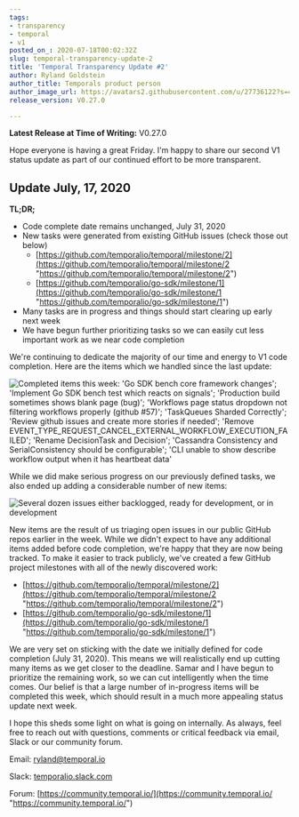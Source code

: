 ```yaml
---
tags:
- transparency
- temporal
- v1
posted_on_: 2020-07-18T00:02:32Z
slug: temporal-transparency-update-2
title: 'Temporal Transparency Update #2'
author: Ryland Goldstein
author_title: Temporals product person
author_image_url: https://avatars2.githubusercontent.com/u/27736122?s=460&u=7b6a3e58ec7ed7157f23f51e91a2f4cd2028d606&v=4
release_version: V0.27.0

---
```


<!--truncate-->

**Latest Release at Time of Writing:** V0.27.0

Hope everyone is having a great Friday. I'm happy to share our second V1 status update as part of our continued effort to be more transparent.

## Update July, 17, 2020

**TL;DR;**

- Code complete date remains unchanged, July 31, 2020
- New tasks were generated from existing GitHub issues (check those out below)
  - [https://github.com/temporalio/temporal/milestone/2](https://github.com/temporalio/temporal/milestone/2 "https://github.com/temporalio/temporal/milestone/2")
  - [https://github.com/temporalio/go-sdk/milestone/1](https://github.com/temporalio/go-sdk/milestone/1 "https://github.com/temporalio/go-sdk/milestone/1")
- Many tasks are in progress and things should start clearing up early next week
- We have begun further prioritizing tasks so we can easily cut less important work as we near code completion

We're continuing to dedicate the majority of our time and energy to V1 code completion. Here are the items which we handled since the last update:

![Completed items this week: 'Go SDK bench core framework changes'; 'Implement Go SDK bench test which reacts on signals'; 'Production build sometimes shows blank page (bug)'; 'Workflows page status dropdown not filtering workflows properly (github #57)'; 'TaskQueues Sharded Correctly'; 'Review github issues and create more stories if needed'; 'Remove EVENT_TYPE_REQUEST_CANCEL_EXTERNAL_WORKFLOW_EXECUTION_FAILED'; 'Rename DecisionTask and Decision'; 'Cassandra Consistency and SerialConsistency should be configurable'; 'CLI unable to show describe workflow output when it has heartbeat data'](/cms/dsadsd.png)

While we did make serious progress on our previously defined tasks, we also ended up adding a considerable number of new items:

![Several dozen issues either backlogged, ready for development, or in development](/cms/screen-shot-2020-07-17-at-4-37-37-pm.png)

New items are the result of us triaging open issues in our public GitHub repos earlier in the week. While we didn't expect to have any additional items added before code completion, we're happy that they are now being tracked. To make it easier to track publicly, we've created a few GitHub project milestones with all of the newly discovered work:

- [https://github.com/temporalio/temporal/milestone/2](https://github.com/temporalio/temporal/milestone/2 "https://github.com/temporalio/temporal/milestone/2")
- [https://github.com/temporalio/go-sdk/milestone/1](https://github.com/temporalio/go-sdk/milestone/1 "https://github.com/temporalio/go-sdk/milestone/1")

We are very set on sticking with the date we initially defined for code completion (July 31, 2020). This means we will realistically end up cutting many items as we get closer to the deadline. Samar and I have begun to prioritize the remaining work, so we can cut intelligently when the time comes. Our belief is that a large number of in-progress items will be completed this week, which should result in a much more appealing status update next week.

I hope this sheds some light on what is going on internally. As always, feel free to reach out with questions, comments or critical feedback via email, Slack or our community forum.

Email: [ryland@temporal.io](mailto:ryland@temporal.io)

Slack: [temporalio.slack.com](https://join.slack.com/t/temporalio/shared_invite/zt-onhti57l-J0bl~Tr7MqSUnIc1upjRkw)

Forum: [https://community.temporal.io/](https://community.temporal.io/ "https://community.temporal.io/")
